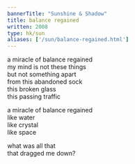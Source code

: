```yaml
---
bannerTitle: "Sunshine & Shadow" 
title: balance regained
written: 2008
type: hk/sun
aliases: ['/sun/balance-regained.html']
---
```


a miracle of balance regained  
my mind is not these things  
but not something apart  
from this abandoned sock  
this broken glass  
this passing traffic  


a miracle of balance regained  
like water  
like crystal  
like space  


what was all that  
that dragged me down?  
